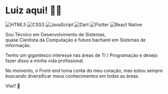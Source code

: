 # Luiz aqui! 👋🏼

![HTML5](https://img.shields.io/badge/html5-%23E34F26.svg?style=for-the-badge&logo=html5&logoColor=white)
![CSS3](https://img.shields.io/badge/css3-%231572B6.svg?style=for-the-badge&logo=css3&logoColor=white)
![JavaScript](https://img.shields.io/badge/javascript-%23323330.svg?style=for-the-badge&logo=javascript&logoColor=%23F7DF1E)
![Dart](https://img.shields.io/badge/dart-%230175C2.svg?style=for-the-badge&logo=dart&logoColor=white)
![Flutter](https://img.shields.io/badge/Flutter-%2302569B.svg?style=for-the-badge&logo=Flutter&logoColor=white)
![React Native](https://img.shields.io/badge/react_native-%2320232a.svg?style=for-the-badge&logo=react&logoColor=%2361DAFB)

Sou Técnico em Desenvolvimento de Sistemas,  
quase Cientista da Computação e futuro bacharel em Sistemas de Informação.

Tenho um gigantesco interesse nas áreas de TI / Programação e desejo fazer disso a minha vida profissional.

No momento, o Front-end toma conta do meu coração, mas estou sempre buscando diversificar meus conhecimentos em todas as áreas.

Vlw!! 💚

<!---
Lz-dvlp/Lz-dvlp is a ✨ special ✨ repository because its `README.md` (this file) appears on your GitHub profile.
You can click the Preview link to take a look at your changes.
--->
